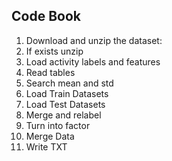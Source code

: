 ## Code Book 

1. Download and unzip the dataset:
2. If exists unzip 
3. Load activity labels and features
4. Read tables 
5. Search mean and std 
6. Load Train Datasets 
7. Load Test Datasets
8. Merge and relabel 
9. Turn into factor 
10. Merge Data
11. Write TXT 